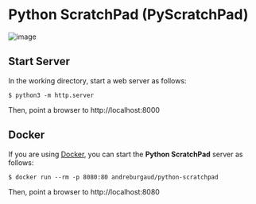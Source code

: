 # Python ScratchPad (PyScratchPad)

![image](https://github.com/andreburgaud/python-scratchpad/releases/download/0.3.0/Screenshot.from.2023-01-22.16-14-53.png)

## Start Server

In the working directory, start a web server as follows:

```
$ python3 -m http.server
```

Then, point a browser to http://localhost:8000

## Docker

If you are using [Docker](https://www.docker.com/), you can start the **Python ScratchPad** server as follows:

```
$ docker run --rm -p 8080:80 andreburgaud/python-scratchpad
```

Then, point a browser to http://localhost:8080
